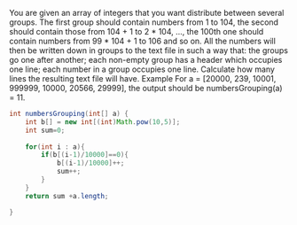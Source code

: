 You are given an array of integers that you want distribute between several groups. The first group should contain numbers from 1 to 104, the second should contain those from 104 + 1 to 2 * 104, ..., the 100th one should contain numbers from 99 * 104 + 1 to 106 and so on.
All the numbers will then be written down in groups to the text file in such a way that:
the groups go one after another;
each non-empty group has a header which occupies one line;
each number in a group occupies one line.
Calculate how many lines the resulting text file will have.
Example
For a = [20000, 239, 10001, 999999, 10000, 20566, 29999], the output should be
numbersGrouping(a) = 11.
```java
int numbersGrouping(int[] a) {
    int b[] = new int[(int)Math.pow(10,5)];
    int sum=0;
    
    for(int i : a){
        if(b[(i-1)/10000]==0){
            b[(i-1)/10000]++;
            sum++;
        }
    }    
    return sum +a.length;

}
```
